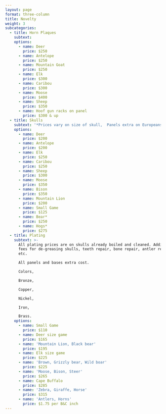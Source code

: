 ```yaml
---
layout: page
format: three-column
title: Novelty
weight: 3
subcategories:
  - title: Horn Plaques
    subtext:
    options:
      - name: Deer
        price: $250
      - name: Antelope
        price: $250
      - name: Mountain Goat
        price: $250
      - name: Elk
        price: $300
      - name: Caribou
        price: $300
      - name: Moose
        price: $400
      - name: Sheep
        price: $350
      - name: Hoof gun racks on panel
        price: $300 & up
  - title: Skulls
    subtext: '*Prices vary on size of skull,  Panels extra on Europeans'
    options:
      - name: Deer
        price: $200
      - name: Antelope
        price: $200
      - name: Elk
        price: $250
      - name: Caribou
        price: $250
      - name: Sheep
        price: $300
      - name: Moose
        price: $350
      - name: Bison
        price: $350
      - name: Mountain Lion
        price: $200
      - name: Small Game
        price: $125
      - name: Bear*
        price: $250
      - name: Hogs*
        price: $275
  - title: Plating
    subtext: >-
      All plating prices are on skulls already boiled and cleaned. Additional
      fees for de-greasing skulls, teeth repair, bone repair, antler repairs
      etc.

      All panels and bases extra cost.

      Colors,

      Bronze,

      Copper,

      Nickel,

      Iron,

      Brass.
    options:
      - name: Small Game
        price: $110
      - name: Deer size game
        price: $165
      - name: 'Mountain Lion, Black bear'
        price: $195
      - name: Elk size game
        price: $225
      - name: 'Brown, Grizzly bear, Wild boar'
        price: $225
      - name: 'Moose, Bison, Steer'
        price: $265
      - name: Cape Buffalo
        price: $285
      - name: 'Zebra, Giraffe, Horse'
        price: $315
      - name: 'Antlers, Horns'
        price: $1.75 per B&C inch
---
```


